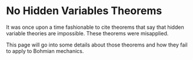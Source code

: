 # No Hidden Variables Theorems

It was once upon a time fashionable to cite theorems that say that hidden variable theories are impossible. These theorems were misapplied.

This page will go into some details about those theorems and how they fail to apply to Bohmian mechanics.
